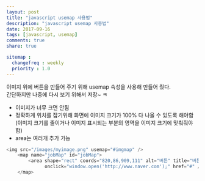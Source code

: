 ```yaml
---
layout: post
title: "javascript usemap 사용법"
description: "javascript usemap 사용법"
date: 2017-09-16
tags: [javascript, usemap]
comments: true
share: true

sitemap :
  changefreq : weekly
  priority : 1.0
---
```

이미지 위에 버튼을 만들어 주기 위해 usemap 속성을 사용해 만들어 줬다.<br/>
간단하지만 나중에 다시 보기 위해서 저장~ ㅋ

- 이미지가 너무 크면 안됨
- 정확하게 위치를 잡기위해 화면에 이미지 크기가 100% 다 나올 수 있도록 해야함
  (이미지 크기를 줄이거나 이미지 표시되는 부분의 영역을 이미지 크기에 맞춰줘야함)
- area는 여러개 추가 가능

```javascript
<img src="/images/myimage.png" usemap="#imgmap" />
	<map name="jobMap" id="jobMap">
    	<area shape="rect" coords="820,86,909,111" alt="버튼" title="버튼" <br/>
        	  onclick="window.open('http://www.naver.com');" href="#" />
    </map>
```
